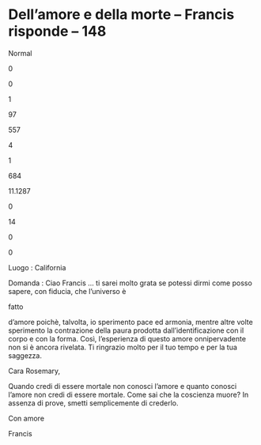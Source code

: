 # Dell’amore e della morte – Francis risponde – 148

Normal

0

0

1

97

557

4

1

684

11.1287

0

14

0

0

Luogo : California

Domanda : Ciao Francis … ti sarei molto grata se potessi dirmi come posso sapere, con fiducia, che l’universo è 

fatto

 d’amore poichè, talvolta, io sperimento pace ed armonia, mentre altre volte sperimento la contrazione della paura prodotta dall’identificazione con il corpo e con la forma. Così, l’esperienza di questo amore onnipervadente non si è ancora rivelata. Ti ringrazio molto per il tuo tempo e per la tua saggezza.

Cara Rosemary,

Quando credi di essere mortale non conosci l’amore e quanto conosci l’amore non credi di essere mortale. Come sai che la coscienza muore? In assenza di prove, smetti semplicemente di crederlo.

Con amore

Francis

